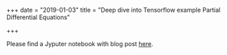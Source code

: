 +++
date = "2019-01-03"
title = "Deep dive into Tensorflow example Partial Differential Equations"

+++

Please find a Jyputer notebook with blog post [here](https://colab.research.google.com/github/r7vme/tensorflow-example-pdes/blob/master/pdes.ipynb).
